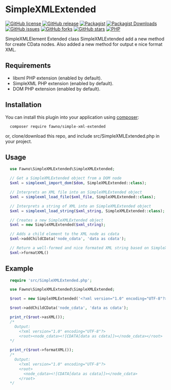 # SimpleXMLExtended

[![GitHub license](https://img.shields.io/github/license/fawno/SimpleXMLExtended)](https://github.com/fawno/SimpleXMLExtended/blob/master/LICENSE)
[![GitHub release](https://img.shields.io/github/release/fawno/SimpleXMLExtended)](https://github.com/fawno/SimpleXMLExtended/releases)
[![Packagist](https://img.shields.io/packagist/v/fawno/simple-xml-extended)](https://packagist.org/packages/fawno/simple-xml-extended)
[![Packagist Downloads](https://img.shields.io/packagist/dt/fawno/simple-xml-extended)](https://packagist.org/packages/fawno/simple-xml-extended/stats)
[![GitHub issues](https://img.shields.io/github/issues/fawno/SimpleXMLExtended)](https://github.com/fawno/simple-xml-extended/issues)
[![GitHub forks](https://img.shields.io/github/forks/fawno/SimpleXMLExtended)](https://github.com/fawno/simple-xml-extended/network)
[![GitHub stars](https://img.shields.io/github/stars/fawno/SimpleXMLExtended)](https://github.com/fawno/simple-xml-extended/stargazers)
[![PHP](https://img.shields.io/packagist/php-v/fawno/simple-xml-extended)](https://php.net)

 SimpleXMLElement Extended class
 SimpleXMLExtended add a new method for create CData nodes.
 Also added a new method for output e nice format XML.

## Requirements
 - libxml PHP extension (enabled by default).
 - SimpleXML PHP extension (enabled by default).
 - DOM PHP extension (enabled by default).

## Installation

You can install this plugin into your application using
[composer](https://getcomposer.org):

```
  composer require fawno/simple-xml-extended
```

or, clone/download this repo, and include src/SimpleXMLExtended.php in your project.

## Usage

```php
  use Fawno\SimpleXMLExtended\SimpleXMLExtended;

  // Get a SimpleXMLExtended object from a DOM node
  $xml = simplexml_import_dom($dom, SimpleXMLExtended::class);

  // Interprets an XML file into an SimpleXMLExtended object
  $xml = simplexml_load_file($xml_file, SimpleXMLExtended::class);

  // Interprets a string of XML into an SimpleXMLExtended object
  $xml = simplexml_load_string($xml_string, SimpleXMLExtended::class);

  // Creates a new SimpleXMLExtended object
  $xml = new SimpleXMLExtended($xml_string);

  // Adds a child element to the XML node as cdata
  $xml->addChildCData('node_cdata', 'data as cdata');

  // Return a well-formed and nice formated XML string based on SimpleXMLExtended element
  $xml->formatXML()
```

## Example

```php
  require 'src/SimpleXMLExtended.php';

  use Fawno\SimpleXMLExtended\SimpleXMLExtended;

  $root = new SimpleXMLExtended('<?xml version="1.0" encoding="UTF-8"?><root/>');

  $root->addChildCData('node_cdata', 'data as cdata');

  print_r($root->asXML());
  /*
    Output:
      <?xml version="1.0" encoding="UTF-8"?>
      <root><node_cdata><![CDATA[data as cdata]]></node_cdata></root>
  */

  print_r($root->formatXML());
  /*
    Output:
      <?xml version="1.0" encoding="UTF-8"?>
      <root>
        <node_cdata><![CDATA[data as cdata]]></node_cdata>
      </root>
  */
```
